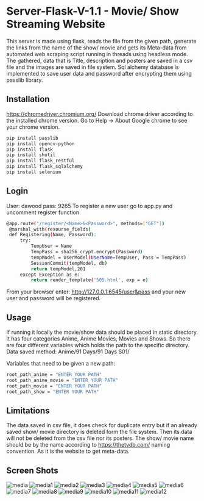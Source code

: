 
# Server-Flask-V-1.1 - Movie/ Show Streaming Website
This server is made using flask, reads the file from the given path, generate the links from the name of the show/ movie and gets its Meta-data from automated web scraping script running in threads using headless mode. The gathered, data that is Title, description and posters are saved in a csv file and the images are saved in file system. Sql alchemy database is implemented to save user data and password after encrypting them using passlib library.
## Installation
https://chromedriver.chromium.org/
Download chrome driver according to the installed chrome version. Go to Help -> About Google chrome to see your chrome version.


```bash
pip install passlib
pip install opencv-python
pip install flask
pip install shutil
pip install flask_restful
pip install flask_sqlalchemy
pip install selenium

```
## Login
User: dawood
pass: 9265
To register a new user go to app.py and uncomment register function
```bash
@app.route("/register/<Name>&<Password>", methods=["GET"])
 @marshal_with(resourse_fields)
 def Registering(Name, Password):
     try:
         TempUser = Name
         TempPass = sha256_crypt.encrypt(Password)
         tempModel = UserModel(UserName=TempUser, Pass = TempPass)
         SessionCommit(tempModel, db)
         return tempModel,201
     except Exception as e:
         return render_template('505.html', exp = e)
```
From your browser enter: http://127.0.0.1:6545/user&pass
and your new user and password will be registered.

## Usage
If running it locally the movie/show data should be placed in static directory. It has four categories Anime, Anime Movies, Movies and Shows. So there are four different variables which holds the path to the specific directory.
Data saved method:
Anime/91 Days/91 Days S01/

Variables that need to be given a new path:
```bash
root_path_anime = "ENTER YOUR PATH"
root_path_anime_movie = "ENTER YOUR PATH"
root_path_movie = "ENTER YOUR PATH"
root_path_show = "ENTER YOUR PATH"
```
## Limitations

The data saved in csv file, it does check for duplicate entry but if an already saved show/ movie directory is deleted form the file system. Then its data will not be deleted from the csv file nor its posters. The show/ movie name should be by the name according to https://thetvdb.com/ naming convention. As it is the website to get meta-data.

## Screen Shots

![media](https://user-images.githubusercontent.com/44601684/118688801-d0b5bb80-b81f-11eb-8bba-55972055827d.PNG)
![media1](https://user-images.githubusercontent.com/44601684/118695584-ccd96780-b826-11eb-9528-ff36a9c37e0d.PNG)
![media2](https://user-images.githubusercontent.com/44601684/118695593-cfd45800-b826-11eb-9b8d-2bb94973bfb5.PNG)
![media3](https://user-images.githubusercontent.com/44601684/118695601-d1058500-b826-11eb-80f2-6d3de80596dd.PNG)
![media4](https://user-images.githubusercontent.com/44601684/118695608-d236b200-b826-11eb-9d41-c0d03f24d950.PNG)
![media5](https://user-images.githubusercontent.com/44601684/118695631-d6fb6600-b826-11eb-9093-42ba2b782000.PNG)
![media6](https://user-images.githubusercontent.com/44601684/118695720-f0041700-b826-11eb-9e8f-fe8e54629426.PNG)
![media7](https://user-images.githubusercontent.com/44601684/118695775-fbefd900-b826-11eb-8f48-fe5800087325.PNG)
![media8](https://user-images.githubusercontent.com/44601684/118695791-0316e700-b827-11eb-9198-1e4963a385e9.PNG)
![media9](https://user-images.githubusercontent.com/44601684/118695800-06aa6e00-b827-11eb-9aaf-71072cc61798.PNG)
![media10](https://user-images.githubusercontent.com/44601684/118695820-0ca04f00-b827-11eb-9ddb-738cd4ee3c13.PNG)
![media11](https://user-images.githubusercontent.com/44601684/118695837-0f9b3f80-b827-11eb-90c2-811abc639061.PNG)
![media12](https://user-images.githubusercontent.com/44601684/118695848-11fd9980-b827-11eb-9728-ecd39d34bfa7.PNG)
